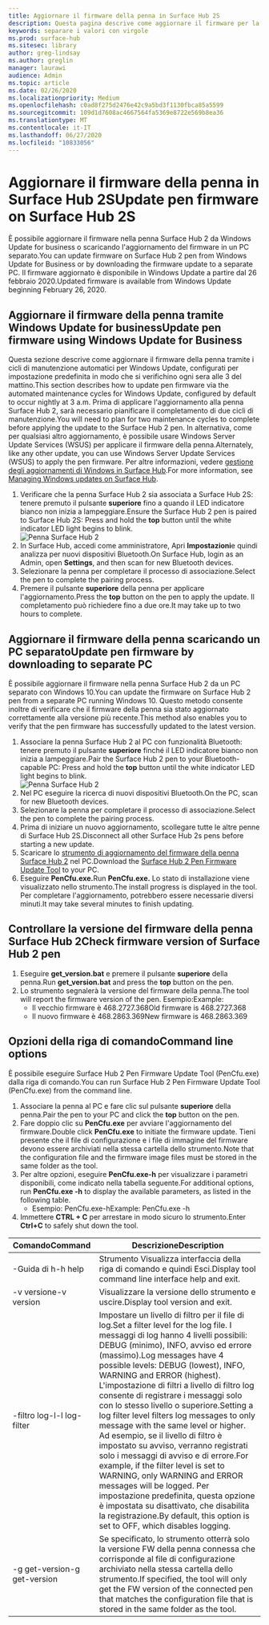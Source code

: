 ```yaml
---
title: Aggiornare il firmware della penna in Surface Hub 2S
description: Questa pagina descrive come aggiornare il firmware per la penna Surface Hub 2.
keywords: separare i valori con virgole
ms.prod: surface-hub
ms.sitesec: library
author: greg-lindsay
ms.author: greglin
manager: laurawi
audience: Admin
ms.topic: article
ms.date: 02/26/2020
ms.localizationpriority: Medium
ms.openlocfilehash: c0ad8f275d2476e42c9a5bd3f1130fbca85a5599
ms.sourcegitcommit: 109d1d7608ac4667564fa5369e8722e569b8ea36
ms.translationtype: MT
ms.contentlocale: it-IT
ms.lasthandoff: 06/27/2020
ms.locfileid: "10833056"
---
```

# <span data-ttu-id="fda32-104">Aggiornare il firmware della penna in Surface Hub 2S</span><span class="sxs-lookup"><span data-stu-id="fda32-104">Update pen firmware on Surface Hub 2S</span></span>

<span data-ttu-id="fda32-105">È possibile aggiornare il firmware nella penna Surface Hub 2 da Windows Update for business o scaricando l'aggiornamento del firmware in un PC separato.</span><span class="sxs-lookup"><span data-stu-id="fda32-105">You can update firmware on Surface Hub 2 pen from Windows Update for Business or by downloading the firmware update to a separate PC.</span></span> <span data-ttu-id="fda32-106">Il firmware aggiornato è disponibile in Windows Update a partire dal 26 febbraio 2020.</span><span class="sxs-lookup"><span data-stu-id="fda32-106">Updated firmware is available from Windows Update beginning February 26, 2020.</span></span> 

## <span data-ttu-id="fda32-107">Aggiornare il firmware della penna tramite Windows Update for business</span><span class="sxs-lookup"><span data-stu-id="fda32-107">Update pen firmware using Windows Update for Business</span></span>

<span data-ttu-id="fda32-108">Questa sezione descrive come aggiornare il firmware della penna tramite i cicli di manutenzione automatici per Windows Update, configurati per impostazione predefinita in modo che si verifichino ogni sera alle 3 del mattino.</span><span class="sxs-lookup"><span data-stu-id="fda32-108">This section describes how to update pen firmware via the automated maintenance cycles for Windows Update, configured by default to occur nightly at 3 a.m.</span></span> <span data-ttu-id="fda32-109">Prima di applicare l'aggiornamento alla penna Surface Hub 2, sarà necessario pianificare il completamento di due cicli di manutenzione.</span><span class="sxs-lookup"><span data-stu-id="fda32-109">You will need to plan for two maintenance cycles to complete before applying the update to the Surface Hub 2 pen.</span></span> <span data-ttu-id="fda32-110">In alternativa, come per qualsiasi altro aggiornamento, è possibile usare Windows Server Update Services (WSUS) per applicare il firmware della penna.</span><span class="sxs-lookup"><span data-stu-id="fda32-110">Alternately, like any other update, you can use Windows Server Update Services (WSUS) to apply the pen firmware.</span></span> <span data-ttu-id="fda32-111">Per altre informazioni, vedere [gestione degli aggiornamenti di Windows in Surface Hub](manage-windows-updates-for-surface-hub.md).</span><span class="sxs-lookup"><span data-stu-id="fda32-111">For more information, see [Managing Windows updates on Surface Hub](manage-windows-updates-for-surface-hub.md).</span></span>

1. <span data-ttu-id="fda32-112">Verificare che la penna Surface Hub 2 sia associata a Surface Hub 2S: tenere premuto il pulsante **superiore** fino a quando il LED indicatore bianco non inizia a lampeggiare.</span><span class="sxs-lookup"><span data-stu-id="fda32-112">Ensure the Surface Hub 2 pen is paired to Surface Hub 2S: Press and hold the **top** button until the white indicator LED light begins to blink.</span></span> <br>
![Penna Surface Hub 2](images/sh2-pen-1.png) <br>
2. <span data-ttu-id="fda32-114">In Surface Hub, accedi come amministratore, Apri **Impostazioni**e quindi analizza per nuovi dispositivi Bluetooth.</span><span class="sxs-lookup"><span data-stu-id="fda32-114">On Surface Hub, login as an Admin, open **Settings**, and then scan for new Bluetooth devices.</span></span>
3. <span data-ttu-id="fda32-115">Selezionare la penna per completare il processo di associazione.</span><span class="sxs-lookup"><span data-stu-id="fda32-115">Select the pen to complete the pairing process.</span></span>
4. <span data-ttu-id="fda32-116">Premere il pulsante **superiore** della penna per applicare l'aggiornamento.</span><span class="sxs-lookup"><span data-stu-id="fda32-116">Press the **top** button on the pen to apply the update.</span></span> <span data-ttu-id="fda32-117">Il completamento può richiedere fino a due ore.</span><span class="sxs-lookup"><span data-stu-id="fda32-117">It may take up to two hours to complete.</span></span>

## <span data-ttu-id="fda32-118">Aggiornare il firmware della penna scaricando un PC separato</span><span class="sxs-lookup"><span data-stu-id="fda32-118">Update pen firmware by downloading to separate PC</span></span>

<span data-ttu-id="fda32-119">È possibile aggiornare il firmware nella penna Surface Hub 2 da un PC separato con Windows 10.</span><span class="sxs-lookup"><span data-stu-id="fda32-119">You can update the firmware on Surface Hub 2 pen from a separate PC running Windows 10.</span></span> <span data-ttu-id="fda32-120">Questo metodo consente inoltre di verificare che il firmware della penna sia stato aggiornato correttamente alla versione più recente.</span><span class="sxs-lookup"><span data-stu-id="fda32-120">This method also enables you to verify that the pen firmware has successfully updated to the latest version.</span></span>

1. <span data-ttu-id="fda32-121">Associare la penna Surface Hub 2 al PC con funzionalità Bluetooth: tenere premuto il pulsante **superiore** finché il LED indicatore bianco non inizia a lampeggiare.</span><span class="sxs-lookup"><span data-stu-id="fda32-121">Pair the Surface Hub 2 pen to your Bluetooth-capable PC: Press and hold the **top** button until the white indicator LED light begins to blink.</span></span> <br>
![Penna Surface Hub 2](images/sh2-pen-1.png) <br>
2. <span data-ttu-id="fda32-123">Nel PC eseguire la ricerca di nuovi dispositivi Bluetooth.</span><span class="sxs-lookup"><span data-stu-id="fda32-123">On the PC, scan for new Bluetooth devices.</span></span>
3. <span data-ttu-id="fda32-124">Selezionare la penna per completare il processo di associazione.</span><span class="sxs-lookup"><span data-stu-id="fda32-124">Select the pen to complete the pairing process.</span></span>
4. <span data-ttu-id="fda32-125">Prima di iniziare un nuovo aggiornamento, scollegare tutte le altre penne di Surface Hub 2S.</span><span class="sxs-lookup"><span data-stu-id="fda32-125">Disconnect all other Surface Hub 2s pens before starting a new update.</span></span>
3. <span data-ttu-id="fda32-126">Scaricare lo [strumento di aggiornamento del firmware della penna Surface Hub 2](https://download.microsoft.com/download/8/3/F/83FD5089-D14E-42E3-AF7C-6FC36F80D347/Pen_Firmware_Tool.zip) nel PC.</span><span class="sxs-lookup"><span data-stu-id="fda32-126">Download the [Surface Hub 2 Pen Firmware Update Tool](https://download.microsoft.com/download/8/3/F/83FD5089-D14E-42E3-AF7C-6FC36F80D347/Pen_Firmware_Tool.zip) to your PC.</span></span>
4. <span data-ttu-id="fda32-127">Eseguire **PenCfu.exe.**</span><span class="sxs-lookup"><span data-stu-id="fda32-127">Run **PenCfu.exe.**</span></span> <span data-ttu-id="fda32-128">Lo stato di installazione viene visualizzato nello strumento.</span><span class="sxs-lookup"><span data-stu-id="fda32-128">The install progress is displayed in the tool.</span></span> <span data-ttu-id="fda32-129">Per completare l'aggiornamento, potrebbero essere necessarie diversi minuti.</span><span class="sxs-lookup"><span data-stu-id="fda32-129">It may take several minutes to finish updating.</span></span> 


## <span data-ttu-id="fda32-130">Controllare la versione del firmware della penna Surface Hub 2</span><span class="sxs-lookup"><span data-stu-id="fda32-130">Check firmware version of Surface Hub 2 pen</span></span>

1. <span data-ttu-id="fda32-131">Eseguire **get_version.bat** e premere il pulsante **superiore** della penna.</span><span class="sxs-lookup"><span data-stu-id="fda32-131">Run **get_version.bat** and press the **top** button on the pen.</span></span>
2. <span data-ttu-id="fda32-132">Lo strumento segnalerà la versione del firmware della penna.</span><span class="sxs-lookup"><span data-stu-id="fda32-132">The tool will report the firmware version of the pen.</span></span> <span data-ttu-id="fda32-133">Esempio:</span><span class="sxs-lookup"><span data-stu-id="fda32-133">Example:</span></span>
    - <span data-ttu-id="fda32-134">Il vecchio firmware è 468.2727.368</span><span class="sxs-lookup"><span data-stu-id="fda32-134">Old firmware is 468.2727.368</span></span>
    - <span data-ttu-id="fda32-135">Il nuovo firmware è 468.2863.369</span><span class="sxs-lookup"><span data-stu-id="fda32-135">New firmware is 468.2863.369</span></span>

## <span data-ttu-id="fda32-136">Opzioni della riga di comando</span><span class="sxs-lookup"><span data-stu-id="fda32-136">Command line options</span></span>

<span data-ttu-id="fda32-137">È possibile eseguire Surface Hub 2 Pen Firmware Update Tool (PenCfu.exe) dalla riga di comando.</span><span class="sxs-lookup"><span data-stu-id="fda32-137">You can run Surface Hub 2 Pen Firmware Update Tool (PenCfu.exe) from the command line.</span></span>

1. <span data-ttu-id="fda32-138">Associare la penna al PC e fare clic sul pulsante **superiore** della penna.</span><span class="sxs-lookup"><span data-stu-id="fda32-138">Pair the pen to your PC and click the **top** button on the pen.</span></span>
2. <span data-ttu-id="fda32-139">Fare doppio clic su **PenCfu.exe** per avviare l'aggiornamento del firmware.</span><span class="sxs-lookup"><span data-stu-id="fda32-139">Double click **PenCfu.exe** to initiate the firmware update.</span></span> <span data-ttu-id="fda32-140">Tieni presente che il file di configurazione e i file di immagine del firmware devono essere archiviati nella stessa cartella dello strumento.</span><span class="sxs-lookup"><span data-stu-id="fda32-140">Note that the configuration file and the firmware image files must be stored in the same folder as the tool.</span></span>
3. <span data-ttu-id="fda32-141">Per altre opzioni, eseguire **PenCfu.exe-h** per visualizzare i parametri disponibili, come indicato nella tabella seguente.</span><span class="sxs-lookup"><span data-stu-id="fda32-141">For additional options, run **PenCfu.exe -h** to display the available parameters, as listed in the following table.</span></span>  
    - <span data-ttu-id="fda32-142">Esempio: PenCfu.exe-h</span><span class="sxs-lookup"><span data-stu-id="fda32-142">Example: PenCfu.exe -h</span></span>
4. <span data-ttu-id="fda32-143">Immettere **CTRL + C** per arrestare in modo sicuro lo strumento.</span><span class="sxs-lookup"><span data-stu-id="fda32-143">Enter **Ctrl+C** to safely shut down the tool.</span></span>

 

| **<span data-ttu-id="fda32-144">Comando</span><span class="sxs-lookup"><span data-stu-id="fda32-144">Command</span></span>**    | **<span data-ttu-id="fda32-145">Descrizione</span><span class="sxs-lookup"><span data-stu-id="fda32-145">Description</span></span>**                                                                                                                                                                                                                                                                                                                                                                                |
| -------------- | ---------------------------------------------------------------------------------------------------------------------------------------------------------------------------------------------------------------------------------------------------------------------------------------------------------------------------------------------------------------------------------------------- |
| <span data-ttu-id="fda32-146">-Guida di h</span><span class="sxs-lookup"><span data-stu-id="fda32-146">-h help</span></span>        | <span data-ttu-id="fda32-147">Strumento Visualizza interfaccia della riga di comando e quindi Esci.</span><span class="sxs-lookup"><span data-stu-id="fda32-147">Display tool command line interface help and exit.</span></span>                                                                                                                                                                                                                                                                                                                                             |
| <span data-ttu-id="fda32-148">-v versione</span><span class="sxs-lookup"><span data-stu-id="fda32-148">-v version</span></span>     | <span data-ttu-id="fda32-149">Visualizzare la versione dello strumento e uscire.</span><span class="sxs-lookup"><span data-stu-id="fda32-149">Display tool version and exit.</span></span>                                                                                                                                                                                                                                                                                                                                                                 |
| <span data-ttu-id="fda32-150">-filtro log-l</span><span class="sxs-lookup"><span data-stu-id="fda32-150">-l log-filter</span></span>  | <span data-ttu-id="fda32-151">Impostare un livello di filtro per il file di log.</span><span class="sxs-lookup"><span data-stu-id="fda32-151">Set a filter level for the log file.</span></span> <span data-ttu-id="fda32-152">I messaggi di log hanno 4 livelli possibili: DEBUG (minimo), INFO, avviso ed errore (massimo).</span><span class="sxs-lookup"><span data-stu-id="fda32-152">Log messages have 4 possible levels: DEBUG (lowest), INFO, WARNING and ERROR (highest).</span></span> <span data-ttu-id="fda32-153">L'impostazione di filtri a livello di filtro log consente di registrare i messaggi solo con lo stesso livello o superiore.</span><span class="sxs-lookup"><span data-stu-id="fda32-153">Setting a log filter level filters log messages to only message with the same level or higher.</span></span> <span data-ttu-id="fda32-154">Ad esempio, se il livello di filtro è impostato su avviso, verranno registrati solo i messaggi di avviso e di errore.</span><span class="sxs-lookup"><span data-stu-id="fda32-154">For example, if the filter level is set to WARNING, only WARNING and ERROR messages will be logged.</span></span> <span data-ttu-id="fda32-155">Per impostazione predefinita, questa opzione è impostata su disattivato, che disabilita la registrazione.</span><span class="sxs-lookup"><span data-stu-id="fda32-155">By default, this option is set to OFF, which disables logging.</span></span> |
| <span data-ttu-id="fda32-156">-g get-version</span><span class="sxs-lookup"><span data-stu-id="fda32-156">-g get-version</span></span> | <span data-ttu-id="fda32-157">Se specificato, lo strumento otterrà solo la versione FW della penna connessa che corrisponde al file di configurazione archiviato nella stessa cartella dello strumento.</span><span class="sxs-lookup"><span data-stu-id="fda32-157">If specified, the tool will only get the FW version of the connected pen that matches the configuration file that is stored in the same folder as the tool.</span></span>                                                                                                                                                                                                                                    